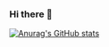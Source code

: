 ### Hi there 👋

[![Anurag's GitHub stats](https://github-readme-stats.vercel.app/api?username=b1t010)](https://github.com/anuraghazra/github-readme-stats)
